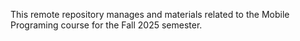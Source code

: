 This remote repository manages and materials related to the Mobile Programing course  for the Fall 2025 semester.

